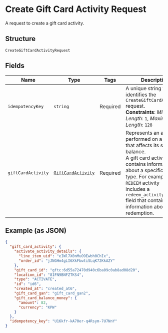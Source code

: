 
# Create Gift Card Activity Request

A request to create a gift card activity.

## Structure

`CreateGiftCardActivityRequest`

## Fields

| Name | Type | Tags | Description |
|  --- | --- | --- | --- |
| `idempotencyKey` | `string` | Required | A unique string that identifies the `CreateGiftCardActivity` request.<br/>**Constraints**: *Minimum Length*: `1`, *Maximum Length*: `128` |
| `giftCardActivity` | [`GiftCardActivity`](../models/gift-card-activity.md) | Required | Represents an action performed on a [gift card](../models/gift-card.md) that affects its state or balance.<br/>A gift card activity contains information about a specific activity type. For example, a `REDEEM` activity<br/>includes a `redeem_activity_details` field that contains information about the redemption. |

## Example (as JSON)

```json
{
  "gift_card_activity": {
    "activate_activity_details": {
      "line_item_uid": "eIWl7X0nMuO9Ewbh0ChIx",
      "order_id": "jJNGHm4gLI6XkFbwtiSLqK72KkAZY"
    },
    "gift_card_id": "gftc:6d55a72470d940c6ba09c0ab8ad08d20",
    "location_id": "81FN9BNFZTKS4",
    "type": "ACTIVATE",
    "id": "id6",
    "created_at": "created_at6",
    "gift_card_gan": "gift_card_gan2",
    "gift_card_balance_money": {
      "amount": 82,
      "currency": "KPW"
    }
  },
  "idempotency_key": "U16kfr-kA70er-q4Rsym-7U7NnY"
}
```

